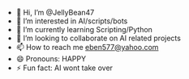 - 👋 Hi, I’m @JellyBean47
- 👀 I’m interested in AI/scripts/bots
- 🌱 I’m currently learning Scripting/Python
- 💞️ I’m looking to collaborate on AI related projects
- 📫 How to reach me eben577@yahoo.com
- 😄 Pronouns: HAPPY
- ⚡ Fun fact: AI wont take over

<!---
JellyBean47/JellyBean47 is a ✨ special ✨ repository because its `README.md` (this file) appears on your GitHub profile.
You can click the Preview link to take a look at your changes.
--->
